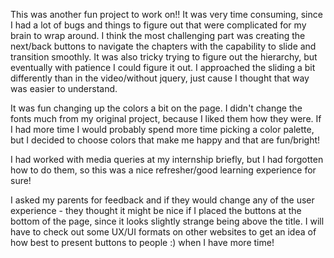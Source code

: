 This was another fun project to work on!! It was very time consuming, since I had a lot of bugs and
 things to figure out that were complicated for my brain to wrap around. I think the most challenging part was creating the next/back buttons 
 to navigate the chapters with the capability to slide and transition smoothly. It was also tricky trying to figure out the hierarchy, but 
 eventually with patience I could figure it out. I approached the sliding a bit differently than in the video/without jquery, just cause I thought that way was easier to understand. 

 It was fun changing up the colors a bit on the page. I didn't change the fonts much from my original project, because I liked them how they were. 
 If I had more time I would probably spend more time picking a color palette, but I decided to choose colors that make me happy and that are fun/bright! 
 
 I had worked with media queries at my internship briefly, but I had forgotten how to do them, so this was a nice refresher/good learning experience for sure! 

 I asked my parents for feedback and if they would change any of the user experience - they thought it might be nice if I placed the buttons at the bottom of the page, since it looks slightly strange being above the title. I will have to check out some UX/UI formats on other websites to get an idea of how best to present buttons to people :) when I have more time! 